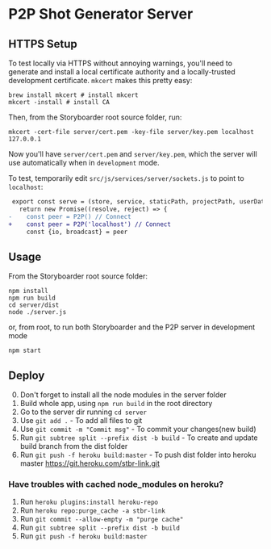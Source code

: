 # P2P Shot Generator Server

## HTTPS Setup

To test locally via HTTPS without annoying warnings, you'll need to generate and install a local certificate authority and a locally-trusted development certificate. `mkcert` makes this pretty easy:

    brew install mkcert # install mkcert
    mkcert -install # install CA

Then, from the Storyboarder root source folder, run:

    mkcert -cert-file server/cert.pem -key-file server/key.pem localhost 127.0.0.1

Now you'll have `server/cert.pem` and `server/key.pem`, which the server will use automatically when in `development` mode.

To test, temporarily edit `src/js/services/server/sockets.js` to point to `localhost`:
```diff
 export const serve = (store, service, staticPath, projectPath, userDataPath) => {
   return new Promise((resolve, reject) => {
-    const peer = P2P() // Connect
+    const peer = P2P('localhost') // Connect
     const {io, broadcast} = peer
```

## Usage

From the Storyboarder root source folder:

    npm install
    npm run build
    cd server/dist
    node ./server.js

or, from root, to run both Storyboarder and the P2P server in development mode

    npm start

## Deploy

0. Don't forget to install all the node modules in the server folder
1. Build whole app, using `npm run build` in the root directory
2. Go to the server dir running `cd server`
3. Use `git add .` - To add all files to git
4. Use `git commit -m "Commit msg"` - To commit your changes(new build)
5. Run `git subtree split --prefix dist -b build` - To create and update build branch from the dist folder
6. Run `git push -f heroku build:master` - To push dist folder into heroku master https://git.heroku.com/stbr-link.git

### Have troubles with cached node_modules on heroku?

1. Run `heroku plugins:install heroku-repo`
2. Run `heroku repo:purge_cache -a stbr-link`
3. Run `git commit --allow-empty -m "purge cache"`
4. Run `git subtree split --prefix dist -b build`
5. Run `git push -f heroku build:master`

